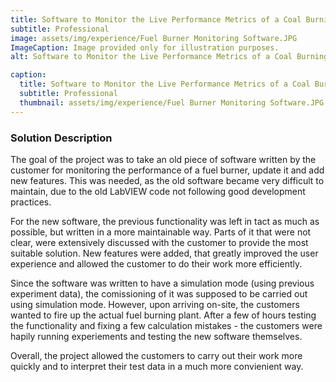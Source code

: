 ```yaml
---
title: Software to Monitor the Live Performance Metrics of a Coal Burning Plant
subtitle: Professional
image: assets/img/experience/Fuel Burner Monitoring Software.JPG
ImageCaption: Image provided only for illustration purposes.
alt: Software to Monitor the Live Performance Metrics of a Coal Burning Plant

caption:
  title: Software to Monitor the Live Performance Metrics of a Coal Burning Plant
  subtitle: Professional
  thumbnail: assets/img/experience/Fuel Burner Monitoring Software.JPG
---
```

### Solution Description

The goal of the project was to take an old piece of software written by the customer for monitoring the performance of a fuel burner, update it and add new features. This was needed, as the old software became very difficult to maintain, due to the old LabVIEW code not following good development practices.

For the new software, the previous functionality was left in tact as much as possible, but written in a more maintainable way. Parts of it that were not clear, were extensively discussed with the customer to provide the most suitable solution. New features were added, that greatly improved the user experience and allowed the customer to do their work more efficiently.

Since the software was written to have a simulation mode (using previous experiment data), the comissioning of it was supposed to be carried out using simulation mode. However, upon arriving on-site, the customers wanted to fire up the actual fuel burning plant. After a few of hours testing the functionality and fixing a few calculation mistakes - the customers were hapily running experiements and testing the new software themselves.

Overall, the project allowed the customers to carry out their work more quickly and to interpret their test data in a much more convienient way.
